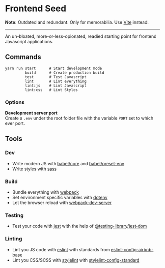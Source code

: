 # Frontend Seed

**Note:** Outdated and redundant. Only for memorabilia.  Use [Vite](https://vite.dev/) instead. 

---

An un-bloated, more-or-less-opionated, readied starting point for frontend Javascript applications.

## Commands

```
yarn run start      # Start development mode
         build      # Create production build
         test       # Test Javascript
         lint       # Lint everything
         lint:js    # Lint Javascript
         lint:css   # Lint Styles
````
### Options

**Development server port** \
Create a `.env` under the root folder file with the variable `PORT` set to which ever port.

## Tools

### Dev
- Write modern JS with [babel/core](https://www.npmjs.com/package/@babel/core) and [babel/preset-env](https://www.npmjs.com/package/@babel/preset-env)
- Write styles with [sass](https://sass-lang.com/)

### Build
- Bundle everything with [webpack](https://www.npmjs.com/package/webpack)
- Set environment specific variables with [dotenv](https://www.npmjs.com/package/dotenv)
- Let the browser reload with [webpack-dev-server](https://www.npmjs.com/package/webpack-dev-server)

### Testing
- Test your code with [jest](https://www.npmjs.com/package/jest) with the help of [@testing-library/jest-dom](https://www.npmjs.com/package/@testing-library/jest-dom)

### Linting
- Lint you JS code with [eslint](https://www.npmjs.com/package/eslint) with standards from [eslint-config-airbnb-base](https://www.npmjs.com/package/eslint-config-airbnb-base)
- Lint you CSS/SCSS with [stylelint](https://www.npmjs.com/package/stylelint) with [stylelint-config-standard](https://www.npmjs.com/package/stylelint-config-standard)

